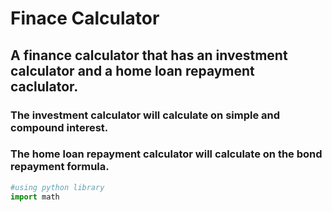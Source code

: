 # Finace Calculator
## A finance calculator that has an investment calculator and a home loan repayment caclulator.

### The investment calculator will calculate on simple and compound interest.

### The home loan repayment calculator will calculate on the bond repayment formula.

```python
#using python library
import math
```
